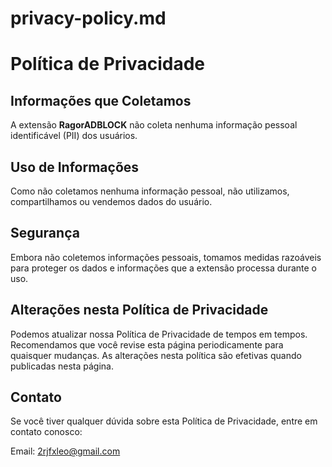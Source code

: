 # privacy-policy.md

# Política de Privacidade

## Informações que Coletamos

A extensão **RagorADBLOCK** não coleta nenhuma informação pessoal identificável (PII) dos usuários.

## Uso de Informações

Como não coletamos nenhuma informação pessoal, não utilizamos, compartilhamos ou vendemos dados do usuário.

## Segurança

Embora não coletemos informações pessoais, tomamos medidas razoáveis para proteger os dados e informações que a extensão processa durante o uso.

## Alterações nesta Política de Privacidade

Podemos atualizar nossa Política de Privacidade de tempos em tempos. Recomendamos que você revise esta página periodicamente para quaisquer mudanças. As alterações nesta política são efetivas quando publicadas nesta página.

## Contato

Se você tiver qualquer dúvida sobre esta Política de Privacidade, entre em contato conosco:

Email: 2rjfxleo@gmail.com
